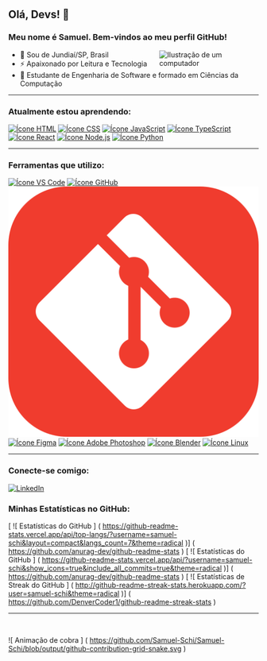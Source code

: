 ## Olá, Devs! 👋

### Meu nome é Samuel. Bem-vindos ao meu perfil GitHub!

<img src="https://raw.githubusercontent.com/MicaelliMedeiros/micaellimedeiros/master/image/computer-illustration.png" alt="Ilustração de um computador" min-width="200px" max-width="200px" width="200px" align="right">

- 📍 Sou de Jundiaí/SP, Brasil
- ⚡ Apaixonado por Leitura e Tecnologia
- 🧠 Estudante de Engenharia de Software e formado em Ciências da Computação

---

### Atualmente estou aprendendo:

[![Ícone HTML](https://skillicons.dev/icons?i=html)](https://developer.mozilla.org/pt-BR/docs/Web/HTML)
[![Ícone CSS](https://skillicons.dev/icons?i=css)](https://developer.mozilla.org/pt-BR/docs/Web/CSS)
[![Ícone JavaScript](https://skillicons.dev/icons?i=js)](https://developer.mozilla.org/pt-BR/docs/Web/JavaScript)
[![Ícone TypeScript](https://skillicons.dev/icons?i=ts)](https://www.typescriptlang.org/pt/)
[![Ícone React](https://skillicons.dev/icons?i=react)](https://pt-br.react.dev)
[![Ícone Node.js](https://skillicons.dev/icons?i=nodejs)](https://nodejs.org)
[![Ícone Python](https://skillicons.dev/icons?i=py)](https://www.python.org/)

---

### Ferramentas que utilizo:

[![Ícone VS Code](https://skillicons.dev/icons?i=vscode)](https://code.visualstudio.com)
[![Ícone GitHub](https://skillicons.dev/icons?i=github)](https://github.com/)
[![Ícone Git](https://raw.githubusercontent.com/tandpfun/skill-icons/main/icons/Git.svg)](https://git-scm.com)
[![Ícone Figma](https://skillicons.dev/icons?i=figma)](https://www.figma.com)
[![Ícone Adobe Photoshop](https://skillicons.dev/icons?i=ps)](https://www.adobe.com/br/products/photoshop.html)
[![Ícone Blender](https://skillicons.dev/icons?i=blender)](https://www.blender.org/)
[![Ícone Linux](https://skillicons.dev/icons?i=linux)](https://pt.wikipedia.org/wiki/Linux)

---

### Conecte-se comigo:

[![LinkedIn](https://img.shields.io/badge/-linkedin-%230077B5?style=for-the-badge&logo=linkedin&logoColor=white)](https://www.linkedin.com/in/samuel-schiavo-843bbb209)

### Minhas Estatísticas no GitHub:

[ ![ Estatísticas do GitHub ] ( https://github-readme-stats.vercel.app/api/top-langs/?username=samuel-schi&layout=compact&langs_count=7&theme=radical )] ( https://github.com/anurag-dev/github-readme-stats )
[ ![ Estatísticas do GitHub ] ( https://github-readme-stats.vercel.app/api/?username=samuel-schi&show_icons=true&include_all_commits=true&theme=radical )] ( https://github.com/anurag-dev/github-readme-stats )
[ ![ Estatísticas de Streak do GitHub ] ( http://github-readme-streak-stats.herokuapp.com/?user=samuel-schi&theme=radical )] ( https://github.com/DenverCoder1/github-readme-streak-stats )

---

<div>​​

  ![ Animação de cobra ] ( https://github.com/Samuel-Schi/Samuel-Schi/blob/output/github-contribution-grid-snake.svg )

</div>

